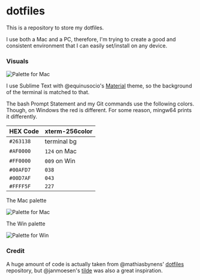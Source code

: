# dotfiles

This is a repository to store my dotfiles.

I use both a Mac and a PC, therefore, I'm trying to create a good and consistent environment that I can easily set/install on any device.

### Visuals

![Palette for Mac](/../screenshots/images/screenShot1.png?raw=true)

I use Sublime Text with @equinusocio's [Material](https://github.com/equinusocio/material-theme) theme, so the background of the terminal is matched to that.

The bash Prompt Statement and my Git commands use the following colors.
Though, on Windows the red is different. For some reason, mingw64 prints it differently.

HEX Code | xterm-256color
--- | ---
`#263138` | terminal bg
`#AF0000` | `124` on Mac
`#FF0000` | `009` on Win
`#00AFD7` | `038`
`#00D7AF` | `043`
`#FFFF5F` | `227`

The Mac palette

![Palette for Mac](/../screenshots/images/paletteMac.jpg?raw=true)

The Win palette

![Palette for Win](/../screenshots/images/paletteWin.jpg?raw=true)

### Credit

A huge amount of code is actually taken from @mathiasbynens' [dotfiles](https://github.com/mathiasbynens/dotfiles) repository, but @janmoesen's [tilde](https://github.com/janmoesen/tilde) was also a great inspiration.
